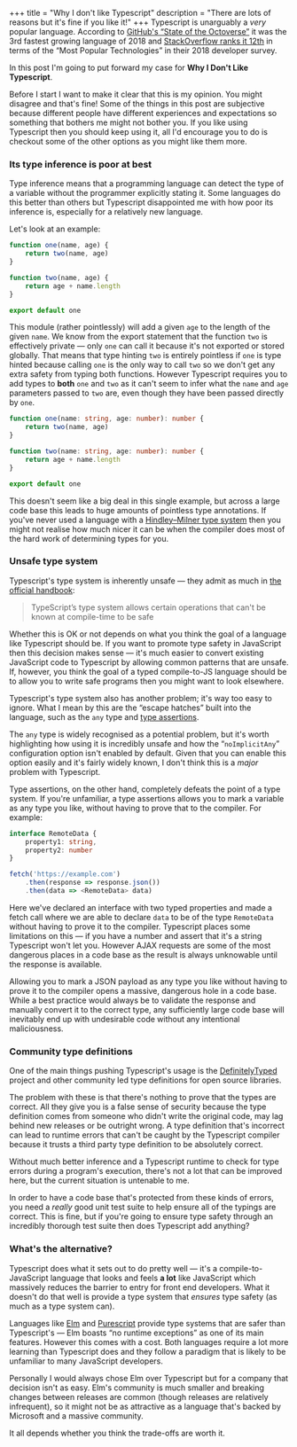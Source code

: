 +++
title = "Why I don't like Typescript"
description = "There are lots of reasons but it's fine if you like it!"
+++
Typescript is unarguably a _very_ popular language. According to [GitHub's “State of the Octoverse”](https://github.blog/2018-11-15-state-of-the-octoverse-top-programming-languages/) it was the 3rd fastest growing language of 2018 and [StackOverflow ranks it 12th](https://insights.stackoverflow.com/survey/2018#technology) in terms of the “Most Popular Technologies” in their 2018 developer survey.

In this post I'm going to put forward my case for **Why I Don't Like Typescript**.

Before I start I want to make it clear that this is my opinion. You might disagree and that's fine! Some of the things in this post are subjective because different people have different experiences and expectations so something that bothers me might not bother you. If you like using Typescript then you should keep using it, all I'd encourage you to do is checkout some of the other options as you might like them more.

### Its type inference is poor at best

Type inference means that a programming language can detect the type of a variable without the programmer explicitly stating it. Some languages do this better than others but Typescript disappointed me with how poor its inference is, especially for a relatively new language.

Let's look at an example:

```js
function one(name, age) {
    return two(name, age)
}

function two(name, age) {
    return age + name.length
}

export default one
```

This module (rather pointlessly) will add a given `age` to the length of the given `name`. We know from the export statement that the function `two` is effectively private — only `one` can call it because it's not exported or stored globally. That means that type hinting `two` is entirely pointless if `one` is type hinted because calling `one` is the only way to call `two` so we don't get any extra safety from typing both functions. However Typescript requires you to add types to **both** `one` and `two` as it can't seem to infer what the `name` and `age` parameters passed to `two` are, even though they have been passed directly by `one`.

```typescript
function one(name: string, age: number): number {
    return two(name, age)
}

function two(name: string, age: number): number {
    return age + name.length
}

export default one
```

This doesn't seem like a big deal in this single example, but across a large code base this leads to huge amounts of pointless type annotations. If you've never used a language with a [Hindley–Milner type system](https://en.wikipedia.org/wiki/Hindley%E2%80%93Milner_type_system) then you might not realise how much nicer it can be when the compiler does most of the hard work of determining types for you.

### Unsafe type system

Typescript's type system is inherently unsafe — they admit as much in [the official handbook](https://www.typescriptlang.org/docs/handbook/type-compatibility.html#a-note-on-soundness):

> TypeScript’s type system allows certain operations that can't be known at compile-time to be safe

Whether this is OK or not depends on what you think the goal of a language like Typescript should be. If you want to promote type safety in JavaScript then this decision makes sense — it's much easier to convert existing JavaScript code to Typescript by allowing common patterns that are unsafe. If, however, you think the goal of a typed compile-to-JS language should be to allow you to write safe programs then you might want to look elsewhere.

Typescript's type system also has another problem; it's way too easy to ignore. What I mean by this are the “escape hatches” built into the language, such as the `any` type and [type assertions](https://github.com/Microsoft/TypeScript/blob/master/doc/spec.md#416-type-assertions).

The `any` type is widely recognised as a potential problem, but it's worth highlighting how using it is incredibly unsafe and how the “`noImplicitAny`” configuration option isn't enabled by default. Given that you can enable this option easily and it's fairly widely known, I don't think this is a _major_ problem with Typescript.

Type assertions, on the other hand, completely defeats the point of a type system. If you're unfamiliar, a type assertions allows you to mark a variable as any type you like, without having to prove that to the compiler. For example:

```typescript
interface RemoteData {
    property1: string,
    property2: number
}

fetch('https://example.com')
    .then(response => response.json())
    .then(data => <RemoteData> data)
```

Here we've declared an interface with two typed properties and made a fetch call where we are able to declare `data` to be of the type `RemoteData` without having to prove it to the compiler. Typescript places some limitations on this — if you have a number and assert that it's a string Typescript won't let you. However AJAX requests are some of the most dangerous places in a code base as the result is always unknowable until the response is available.

Allowing you to mark a JSON payload as any type you like without having to prove it to the compiler opens a massive, dangerous hole in a code base. While a best practice would always be to validate the response and manually convert it to the correct type, any sufficiently large code base will inevitably end up with undesirable code without any intentional maliciousness.

### Community type definitions

One of the main things pushing Typescript's usage is the [DefinitelyTyped](https://definitelytyped.org/) project and other community led type definitions for open source libraries.

The problem with these is that there's nothing to prove that the types are correct. All they give you is a false sense of security because the type definition comes from someone who didn't write the original code, may lag behind new releases or be outright wrong. A type definition that's incorrect can lead to runtime errors that can't be caught by the Typescript compiler because it trusts a third party type definition to be absolutely correct.

Without much better inference and a Typescript runtime to check for type errors during a program's execution, there's not a lot that can be improved here, but the current situation is untenable to me.

In order to have a code base that's protected from these kinds of errors, you need a _really_ good unit test suite to help ensure all of the typings are correct. This is fine, but if you're going to ensure type safety through an incredibly thorough test suite then does Typescript add anything?

### What's the alternative?

Typescript does what it sets out to do pretty well — it's a compile-to-JavaScript language that looks and feels **a lot** like JavaScript which massively reduces the barrier to entry for front end developers. What it doesn't do that well is provide a type system that _ensures_ type safety (as much as a type system can).

Languages like [Elm](https://elm-lang.org/) and [Purescript](http://www.purescript.org/) provide type systems that are safer than Typescript's — Elm boasts “no runtime exceptions” as one of its main features. However this comes with a cost. Both languages require a lot more learning than Typescript does and they follow a paradigm that is likely to be unfamiliar to many JavaScript developers.

Personally I would always chose Elm over Typescript but for a company that decision isn't as easy. Elm's community is much smaller and breaking changes between releases are common (though releases are relatively infrequent), so it might not be as attractive as a language that's backed by Microsoft and a massive community.

It all depends whether you think the trade-offs are worth it.
